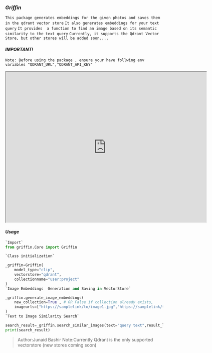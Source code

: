 
### _Griffin_


`This package generates embeddings for the given photos and saves them in the qdrant vector store`
`It also generates embeddings for your text query`
`It provides  a function to find an image based on its semantic similarity to the text query`
`Currently, it supports the Qdrant Vector Store, but other stores will be added soon....`

#### _IMPORTANT_!

`Note: Before using the package , ensure your have follwing env variables "QDRANT_URL","QDRANT_API_KEY"`


<iframe src="https://drive.google.com/file/d/1Rk4gAaZyyqjK3fAtIeGaJBTxUYWw13jT/preview" width="640" height="480" allow="autoplay"></iframe>




#### _Usage_ 
```python
`Import`  
from griffin.Core import Griffin

`Class initialization`

_griffin=Griffin(
    model_type="clip",
    vectorstore="qdrant",
    collectionname="user:project"
)
`Image Embeddings  Generation and Saving in VectorStore`

_griffin.generate_image_embeddings(
    new_collection=True , # OR False if collection already exists,
    imageurls=["https://samplelink/to/image1.jpg","https://samplelink/to/image2.jpg"]
)
`Text to Image Similarity Search`

search_result=_griffin.search_similar_images(text="query text",result_limit=1)
print(search_result)

```


> Author:Junaid Bashir
> Note:Currently Qdrant is the only supported vectorstore (new stores coming soon)
